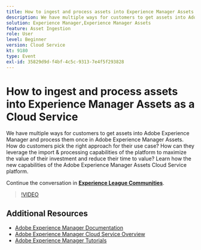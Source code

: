 ```yaml
---
title: How to ingest and process assets into Experience Manager Assets as a Cloud Service
description: We have multiple ways for customers to get assets into Adobe Experience Manager and process them once in Adobe Experience Manager Assets. How do customers pick the right approach for their use case? How can they leverage the import & processing capabilities of the platform to maximize the value of their investment and reduce their time to value? Learn how the new capabilities of the Adobe Experience Manager Assets Cloud Service platform.
solution: Experience Manager,Experience Manager Assets
feature: Asset Ingestion
role: User
level: Beginner
version: Cloud Service
kt: 9180
type: Event
exl-id: 35829d9d-f4bf-4c5c-9313-7e4f5f293828
---
```

# How to ingest and process assets into Experience Manager Assets as a Cloud Service

We have multiple ways for customers to get assets into Adobe Experience Manager and process them once in Adobe Experience Manager Assets. How do customers pick the right approach for their use case? How can they leverage the import & processing capabilities of the platform to maximize the value of their investment and reduce their time to value? Learn how the new capabilities of the Adobe Experience Manager Assets Cloud Service platform.

Continue the conversation in **[Experience League Communities](https://adobe.ly/2Zq7dlg)**.

>[!VIDEO](https://video.tv.adobe.com/v/337773/?quality=12&learn=on&hidetitle=true)

## Additional Resources

- [Adobe Experience Manager Documentation](https://experienceleague.adobe.com/docs/experience-manager-cloud-service.html)
- [Adobe Experience Manager Cloud Service Overview](https://experienceleague.adobe.com/docs/experience-manager-cloud-service/overview/home.html)
- [Adobe Experience Manager Tutorials](https://experienceleague.adobe.com/docs/experience-manager-tutorials.html)
